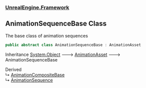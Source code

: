 ### [UnrealEngine.Framework](./UnrealEngine-Framework.md 'UnrealEngine.Framework')
## AnimationSequenceBase Class
The base class of animation sequences  
```csharp
public abstract class AnimationSequenceBase : AnimationAsset
```
Inheritance [System.Object](https://docs.microsoft.com/en-us/dotnet/api/System.Object 'System.Object') &#129106; [AnimationAsset](./AnimationAsset.md 'UnrealEngine.Framework.AnimationAsset') &#129106; AnimationSequenceBase  

Derived  
&#8627; [AnimationCompositeBase](./AnimationCompositeBase.md 'UnrealEngine.Framework.AnimationCompositeBase')  
&#8627; [AnimationSequence](./AnimationSequence.md 'UnrealEngine.Framework.AnimationSequence')  
